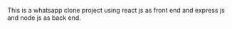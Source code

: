 This is a whatsapp clone project using react js as front end and express js and node js as back end. 
